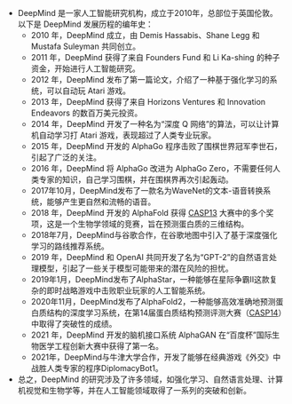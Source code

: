- DeepMind 是一家人工智能研究机构，成立于2010年，总部位于英国伦敦。以下是 DeepMind 发展历程的编年史：
	- 2010 年，DeepMind 成立，由 Demis Hassabis、Shane Legg 和 Mustafa Suleyman 共同创立。
	- 2011 年，DeepMind 获得了来自 Founders Fund 和 Li Ka-shing 的种子资金，开始进行人工智能研究。
	- 2012 年，DeepMind 发布了第一篇论文，介绍了一种基于强化学习的系统，可以自动玩 Atari 游戏。
	- 2013 年，DeepMind 获得了来自 Horizons Ventures 和 Innovation Endeavors 的数百万美元投资。
	- 2014 年，DeepMind 开发了一种名为“深度 Q 网络”的算法，可以让计算机自动学习打 Atari 游戏，表现超过了人类专业玩家。
	- 2015 年，DeepMind 开发的 AlphaGo 程序击败了围棋世界冠军李世石，引起了广泛的关注。
	- 2016 年，DeepMind 将 AlphaGo 改进为 AlphaGo Zero，不需要任何人类专家的知识，自己学习围棋，并在围棋界再次引起轰动。
	- 2017年10月，DeepMind发布了一款名为WaveNet的文本-语音转换系统，能够产生更自然和流畅的语音。
	- 2018 年，DeepMind 开发的 AlphaFold 获得 [CASP13](https://predictioncenter.org/casp13/) 大赛中的多个奖项，这是一个生物学领域的竞赛，旨在预测蛋白质的三维结构。
	- 2018年7月，DeepMind与谷歌合作，在谷歌地图中引入了基于深度强化学习的路线推荐系统。
	- 2019 年，DeepMind 和 OpenAI 共同开发了名为“GPT-2”的自然语言处理模型，引起了一些关于模型可能带来的潜在风险的担忧。
	- 2019年1月，DeepMind发布了AlphaStar，一种能够在星际争霸II这款复杂的即时战略游戏中击败职业玩家的人工智能系统。
	- 2020年11月，DeepMind发布了AlphaFold2，一种能够高效准确地预测蛋白质结构的深度学习系统，在第14届蛋白质结构预测评测大赛（[CASP14](https://predictioncenter.org/casp14/)）中取得了突破性的成绩。
	- 2021 年，DeepMind 开发的脑机接口系统 AlphaGAN 在“百度杯”国际生物医学工程创新大赛中获得了第一名。
	- 2021年，DeepMind与牛津大学合作，开发了能够在经典游戏《外交》中战胜人类专家的程序DiplomacyBot1。
- 总之，DeepMind 的研究涉及了许多领域，如强化学习、自然语言处理、计算机视觉和生物学等，并在人工智能领域取得了一系列的突破和创新。
